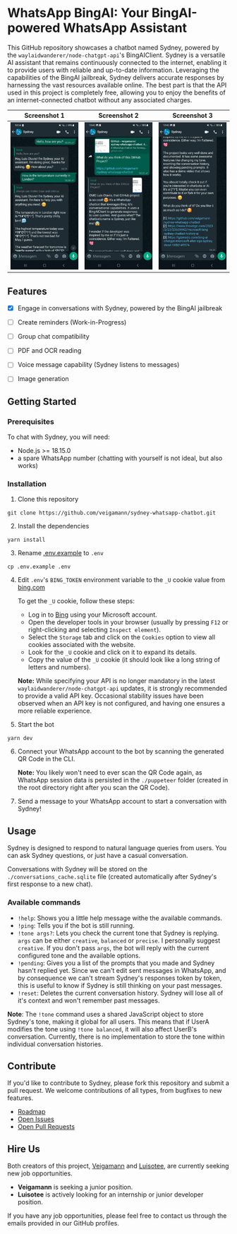 # WhatsApp BingAI: Your BingAI-powered WhatsApp Assistant

This GitHub repository showcases a chatbot named Sydney, powered by the `waylaidwanderer/node-chatgpt-api`'s BingAIClient. Sydney is a versatile AI assistant that remains continuously connected to the internet, enabling it to provide users with reliable and up-to-date information. Leveraging the capabilities of the BingAI jailbreak, Sydney delivers accurate responses by harnessing the vast resources available online. The best part is that the API used in this project is completely free, allowing you to enjoy the benefits of an internet-connected chatbot without any associated charges.

Screenshot 1             | Screenshot 2             | Screenshot 3
:-------------------------:|:-------------------------:|:-------------------------:
![Screenshot 1](/demos/Screenshot_20230527_183419_WhatsApp.jpg) | ![Screenshot 2](/demos/Screenshot_20230527_184042_WhatsApp.jpg) | ![Screenshot 3](/demos/Screenshot_20230527_184050_WhatsApp.jpg)

## Features

- [x] Engage in conversations with Sydney, powered by the BingAI jailbreak
- [ ] Create reminders (Work-in-Progress)
- [ ] Group chat compatibility
- [ ] PDF and OCR reading
- [ ] Voice message capability (Sydney listens to messages)
- [ ] Image generation


## Getting Started

### Prerequisites

To chat with Sydney, you will need:

- Node.js >= 18.15.0
- a spare WhatsApp number (chatting with yourself is not ideal, but also works)

### Installation

1. Clone this repository
```
git clone https://github.com/veigamann/sydney-whatsapp-chatbot.git
```

2. Install the dependencies
```
yarn install
```

3. Rename [.env.example](../master/.env.example) to `.env`
```
cp .env.example .env
```

4. Edit `.env`'s `BING_TOKEN` environment variable to the `_U` cookie value from [bing.com](https://bing.com)

    To get the `_U` cookie, follow these steps:
   - Log in to [Bing](https://bing.com) using your Microsoft account.
   - Open the developer tools in your browser (usually by pressing `F12` or right-clicking and selecting `Inspect element`).
   - Select the `Storage` tab and click on the `Cookies` option to view all cookies associated with the website.
   - Look for the `_U` cookie and click on it to expand its details.
   - Copy the value of the `_U` cookie (it should look like a long string of letters and numbers).

   **Note:** While specifying your API is no longer mandatory in the latest `waylaidwanderer/node-chatgpt-api` updates, it is strongly recommended to provide a valid API key. Occasional stability issues have been observed when an API key is not configured, and having one ensures a more reliable experience.

5. Start the bot
```
yarn dev
```

6. Connect your WhatsApp account to the bot by scanning the generated QR Code in the CLI.

    **Note:** You likely won't need to ever scan the QR Code again, as WhatsApp session data is persisted in the `./puppeteer` folder (created in the root directory right after you scan the QR Code).
  
7. Send a message to your WhatsApp account to start a conversation with Sydney!

## Usage

Sydney is designed to respond to natural language queries from users. You can ask Sydney questions, or just have a casual conversation.

Conversations with Sydney will be stored on the `./conversations_cache.sqlite` file (created automatically after Sydney's first response to a new chat).

### Available commands

- `!help`: Shows you a little help message withe the available commands.
- `!ping`: Tells you if the bot is still running.
- `!tone args?`: Lets you check the current tone that Sydney is replying. `args` can be either `creative`, `balanced` or `precise`. I personally suggest `creative`. If you don't pass `args`, the bot will reply with the current configured tone and the available options.
- `!pending`: Gives you a list of the prompts that you made and Sydney hasn't replied yet. Since we can't edit sent messages in WhatsApp, and by consequence we can't stream Sydney's responses token by token, this is useful to know if Sydney is still thinking on your past messages.
- `!reset`: Deletes the current conversation history. Sydney will lose all of it's context and won't remember past messages.

**Note**: The `!tone` command uses a shared JavaScript object to store Sydney's tone, making it global for all users. This means that if UserA modifies the tone using `!tone balanced`, it will also affect UserB's conversation. Currently, there is no implementation to store the tone within individual conversation histories.

## Contribute 
If you'd like to contribute to Sydney, please fork this repository and submit a pull request. We welcome contributions of all types, from bugfixes to new features.

- [Roadmap](https://github.com/users/veigamann/projects/1)
- [Open Issues](https://github.com/veigamann/sydney-whatsapp-chatbot/issues)
- [Open Pull Requests](https://github.com/veigamann/sydney-whatsapp-chatbot/pulls)

## Hire Us

Both creators of this project, [Veigamann](https://github.com/veigamann) and  [Luisotee](https://github.com/Luisotee), are currently seeking new job opportunities. 

- **Veigamann** is seeking a junior position.
- **Luisotee** is actively looking for an internship or junior developer position.

If you have any job opportunities, please feel free to contact us through the emails provided in our GitHub profiles.

